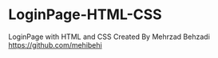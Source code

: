 # LoginPage-HTML-CSS
LoginPage with HTML and CSS
Created By Mehrzad Behzadi
https://github.com/mehibehi
